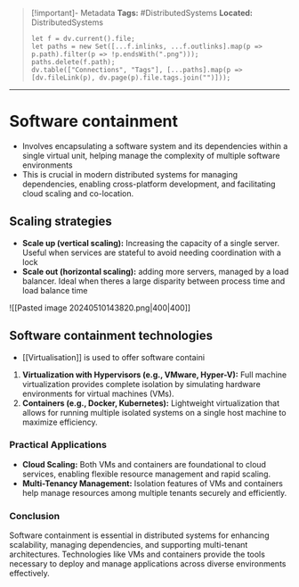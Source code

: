 > [!important]- Metadata
> **Tags:** #DistributedSystems 
> **Located:** DistributedSystems
> ```dataviewjs
> let f = dv.current().file;
> let paths = new Set([...f.inlinks, ...f.outlinks].map(p => p.path).filter(p => !p.endsWith(".png")));
> paths.delete(f.path);
> dv.table(["Connections", "Tags"], [...paths].map(p => [dv.fileLink(p), dv.page(p).file.tags.join("")]));
> ```

___
# Software containment
- Involves encapsulating a software system and its dependencies within a single virtual unit, helping manage the complexity of multiple software environments
- This is crucial in modern distributed systems for managing dependencies, enabling cross-platform development, and facilitating cloud scaling and co-location.
## Scaling strategies
- **Scale up (vertical scaling):** Increasing the capacity of a single server. Useful when services are stateful to avoid needing coordination with a lock 
- **Scale out (horizontal scaling):** adding more servers, managed by a load balancer. Ideal when theres a large disparity between process time and load balance time

![[Pasted image 20240510143820.png|400|400]]


## Software containment technologies 
- [[Virtualisation]] is used to offer software containi
1. **Virtualization with Hypervisors (e.g., VMware, Hyper-V):** Full machine virtualization provides complete isolation by simulating hardware environments for virtual machines (VMs).
2. **Containers (e.g., Docker, Kubernetes):** Lightweight virtualization that allows for running multiple isolated systems on a single host machine to maximize efficiency.



### Practical Applications

- **Cloud Scaling:** Both VMs and containers are foundational to cloud services, enabling flexible resource management and rapid scaling.
- **Multi-Tenancy Management:** Isolation features of VMs and containers help manage resources among multiple tenants securely and efficiently.

### Conclusion

Software containment is essential in distributed systems for enhancing scalability, managing dependencies, and supporting multi-tenant architectures. Technologies like VMs and containers provide the tools necessary to deploy and manage applications across diverse environments effectively.